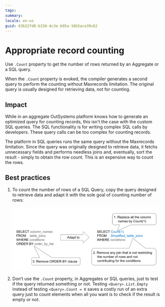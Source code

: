 ```yaml
---
tags: 
summary: 
locale: en-us
guid: 63b22fd8-b156-4c3e-b95a-16b5ace39c62
---
```



# Appropriate record counting

Use `.Count` property to get the number of rows returned by an Aggregate or a SQL query.

When the `.Count` property is evoked, the compiler generates a second query to perform the counting without Maxrecords limitation. The original query is usually designed for retrieving data, not for counting.

## Impact

While in an aggregate OutSystems platform knows how to generate an optimized query for counting records, this isn't the case with the custom SQL queries. The SQL functionality is for writing complex SQL calls by developers. These query calls can be too complex for counting records.

The platform in SQL queries runs the same query without the Maxrecords limitation. Since the query was originally designed to retrieve data, it fetchs unnecessary fields and performs needless joins and, eventually, sort the result - simply to obtain the row count. This is an expensive way to count the rows.

## Best practices

1. To count the number of rows of a SQL Query, copy the query designed to retrieve data and adapt it with the sole goal of counting number of rows:
  
    ![](images/appropriate-record-counting.png)

1. Don’t use the `.Count` property, in Aggregates or SQL queries, just to test if the query returned something or not. Testing `<Query>.List.Empty` instead of testing `<Query>.Count = 0` saves a costly run of an extra query just to count elements when all you want is to check if the result is empty or not.  
  